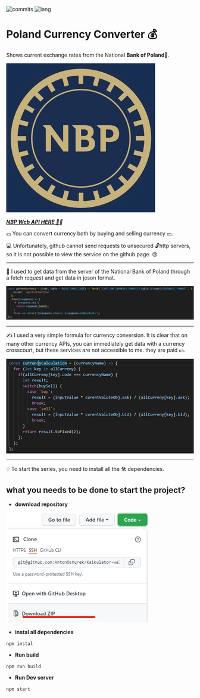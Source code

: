 ![commits](https://img.shields.io/github/last-commit/AntonOshurek/Kalkulator-walut--PL?style=plastic)
![lang](https://img.shields.io/github/languages/top/AntonOshurek/Kalkulator-walut--PL)


# Poland Currency Converter :moneybag:
Shows current exchange rates from the National **Bank of Poland**:bank:.

![Narodowy Bank Polski](./images-for-readme/NBP.jpg)

***[NBP Web API HERE :muscle:](http://api.nbp.pl/):bank:***

:euro: You can convert currency both by buying and selling currency :yen:.

:computer: Unfortunately, github cannot send requests to unsecured :unlock:http servers, so it is not possible to view the service on the github page. :cry:

***

:vulcan_salute: I used to get data from the server of the National Bank of Poland through a fetch request and get data in jeson format.

![download repository](./images-for-readme/api.png)

***

:writing_hand: I used a very simple formula for currency conversion. It is clear that on many other currency APIs, you can immediately get data with a currency crosscourt, but these services are not accessible to me. they are paid :dollar:.

![download repository](./images-for-readme/formula.png)

***

:bulb: To start the series, you need to install all the :hammer_and_wrench: dependencies.

## what you needs to be done to start the project?

* **download repository**

![download repository](./images-for-readme/download.png)

* **instal all dependencies**

```
npm instal
```

* **Run build**

```
npm run build
```

* **Run Dev server**

```
npm start
```
